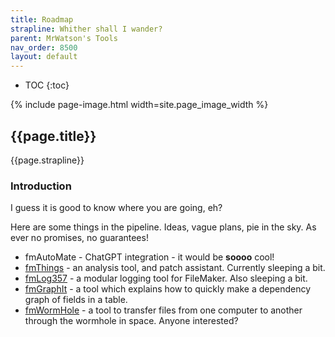 ```yaml
---
title: Roadmap
strapline: Whither shall I wander?
parent: MrWatson's Tools
nav_order: 8500
layout: default
---
```

- TOC
{:toc}

{% include page-image.html width=site.page_image_width %}

## {{page.title}}

{{page.strapline}}

### Introduction

I guess it is good to know where you are going, eh?

Here are some things in the pipeline. Ideas, vague plans, pie in the sky. As ever no promises, no guarantees!

- fmAutoMate - ChatGPT integration - it would be **soooo** cool!
- [fmThings](fmThings.html) - an analysis tool, and patch assistant. Currently sleeping a bit.
- [fmLog357](fmLog357.html) - a modular logging tool for FileMaker. Also sleeping a bit.
- [fmGraphIt](fmgraphit.html) - a tool which explains how to quickly make a dependency graph of fields in a table.
- [fmWormHole](fmwormhole.html) - a tool to transfer files from one computer to another through the wormhole in space. Anyone interested?
